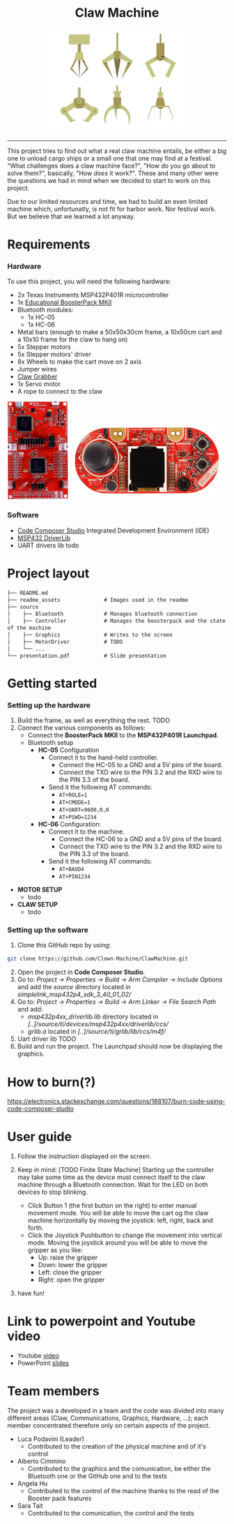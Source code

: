 <h1 align="center">Claw Machine</h1>
<p align="center">
  <img src="readme_assets/logo.png" width="325" height="240" alt="logo">
</p>

---

This project tries to find out what a real claw machine entails, be either a big one to unload cargo ships or a small one that one may find at a festival.<br> "What challenges does a claw machine face?", "How do you go about to solve them?", basically, "How _does_ it work?".
These and many other were the questions we had in mind when we decided to start to work on this project.

Due to our limited resources and time, we had to build an even limited machine which, unfortunatly, is not fit for harbor work. Nor festival work. But we believe that we learned a lot anyway.

# Requirements

### Hardware

To use this project, you will need the following hardware:

- 2x Texas Instruments MSP432P401R microcontroller
- 1x [Educational BoosterPack MKII](https://www.ti.com/tool/BOOSTXL-EDUMKII)
- Bluetooth modules:
  - 1x HC-05
  - 1x HC-06
- Metal bars (enough to make a 50x50x30cm frame, a 10x50cm cart and a 10x10 frame for the claw to hang on)
- 5x Stepper motors
- 5x Stepper motors' driver
- 8x Wheels to make the cart move on 2 axis
- Jumper wires
- [Claw Grabber](https://www.thingiverse.com/thing:4826548/files)
- 1x Servo motor
- A rope to connect to the claw

<p float="left">
  <img src="readme_assets/msp432p401r.png" alt="msp432p401r" width="140" height="225">
  <img src="readme_assets/boosterpack.png" alt="boosterpack" width="350" height="175">
</p>
  
### Software

- [Code Composer Studio](https://www.ti.com/tool/CCSTUDIO) Integrated Development Environment (IDE)
- [MSP432 DriverLib](https://www.ti.com/tool/download/SIMPLELINK-MSP432-SDK/3.40.01.02)
- UART drivers lib todo

# Project layout

```
├── README.md
├── readme_assets              # Images used in the readme
├── source
│    ├── Bluetooth             # Manages bluetooth connection
│    ├── Controller            # Manages the boosterpack and the state of the machine
│    ├── Graphics              # Writes to the screen
│    ├── MotorDriver           # TODO
│    └── ...
└── presentation.pdf           # Slide presentation
```

# Getting started

### Setting up the hardware

1. Build the frame, as well as everything the rest. TODO
2. Connect the various components as follows:
   - Connect the **BoosterPack MKII** to the **MSP432P401R Launchpad**.
   - Bluetooth setup
     - **HC-05** Configuration
       - Connect it to the hand-held controller.
         - Connect the HC-05 to a GND and a 5V pins of the board.
         - Connect the TXD wire to the PIN 3.2 and the RXD wire to the PIN 3.3 of the board.
       - Send it the following AT commands:
         - `AT+ROLE=1`
         - `AT+CMODE=1`
         - `AT+UART=9600,0,0`
         - `AT+PSWD=1234`
     - **HC-06** Configuration:
       - Connect it to the machine.
         - Connect the HC-06 to a GND and a 5V pins of the board.
         - Connect the TXD wire to the PIN 3.2 and the RXD wire to the PIN 3.3 of the board.
       - Send it the following AT commands:
         - `AT+BAUD4`
         - `AT+PIN1234`

- **MOTOR SETUP**
  - todo
- **CLAW SETUP**
  - todo

### Setting up the software

1. Clone this GitHub repo by using:

```sh
git clone https://github.com/Clown-Machine/ClawMachine.git
```

2. Open the project in **Code Composer Studio**.
3. Go to: _Project → Properties → Build → Arm Compiler → Include Options_ and add the _source_ directory located in _simplelink_msp432p4_sdk_3_40_01_02/_
4. Go to: _Project → Properties → Build → Arm Linker → File Search Path_ and add:
   - _msp432p4xx_driverlib.lib_ directory located in _[..]/source/ti/devices/msp432p4xx/driverlib/ccs/_
   - _grlib.a_ located in _[..]/source/ti/grlib/lib/ccs/m4f/_
5. Uart driver lib TODO
6. Build and run the project. The Launchpad should now be displaying the graphics.

# How to burn(?)

https://electronics.stackexchange.com/questions/188107/burn-code-using-code-composer-studio

# User guide

1. Follow the instruction displayed on the screen.
2. Keep in mind:
   [TODO Finite State Machine]
   Starting up the controller may take some time as the device must connect itself to the claw machine through a Bluetooth connection. Wait for the LED on both devices to stop blinking.
   - Click Button 1 (the first button on the right) to enter manual movement mode. You will be able to move the cart og the claw machine horizontally by moving the joystick: left, right, back and forth.
   - Click the Joystick Pushbutton to change the movement into vertical mode. Moving the joystick around you will be able to move the gripper as you like:
       - Up: raise the gripper
       - Down: lower the gripper
       - Left: close the gripper
       - Right: open the gripper
   
4. have fun!

# Link to powerpoint and Youtube video

- Youtube [video](todo)
- PowerPoint [slides](todo)

# Team members

The project was a developed in a team and the code was divided into many different areas (Claw, Communications, Graphics, Hardware, ...); each member concentrated therefore only on certain aspects of the project.

- Luca Podavini (Leader)
  - Contributed to the creation of the physical machine and of it's control
- Alberto Cimmino
  - Contributed to the graphics and the comunication, be either the Bluetooth one or the GitHub one and to the tests
- Angela Hu
  - Contributed to the control of the machine thanks to the read of the Booster pack features
- Sara Tait
  - Contributed to the comunication, the control and the tests
